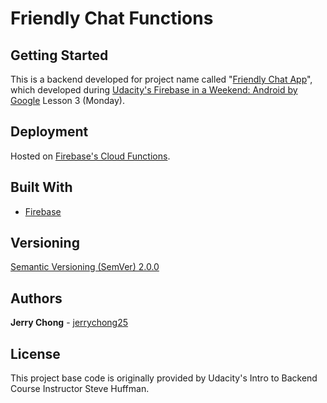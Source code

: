 # Friendly Chat Functions

## Getting Started

This is a backend developed for project name called "[Friendly Chat App](https://github.com/jerrychong25/MobileApp/tree/master/AndroidNative/FriendlyChatApp)", which developed during [Udacity's Firebase in a Weekend: Android by Google](https://www.udacity.com/course/firebase-in-a-weekend-by-google-android--ud0352) Lesson 3 (Monday).

## Deployment

Hosted on [Firebase's Cloud Functions](https://firebase.google.com/products/functions/).

## Built With

* [Firebase](https://firebase.google.com/)

## Versioning

[Semantic Versioning (SemVer) 2.0.0](http://semver.org/)

## Authors

**Jerry Chong** - [jerrychong25](https://github.com/jerrychong25)

## License

This project base code is originally provided by Udacity's Intro to Backend Course Instructor Steve Huffman.
